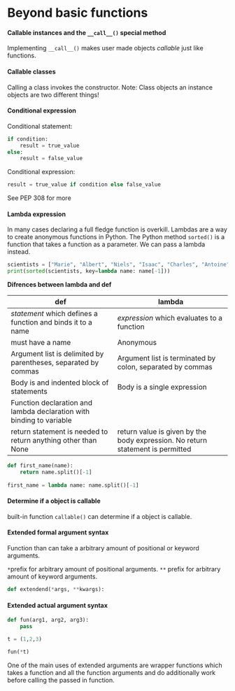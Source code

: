 # Beyond basic functions

#### Callable instances and the ```__call__()``` special method
Implementing ```__call__()``` makes user made objects *callable* just like functions.


#### Callable classes
Calling a class invokes the constructor. Note: Class objects an instance objects are two different things!


#### Conditional expression

Conditional statement:

```python
if condition:
    result = true_value
else:
    result = false_value

```

Conditional expression:

```python
result = true_value if condition else false_value
```

See PEP 308 for more


#### Lambda expression
In many cases declaring a full fledge function is overkill. Lambdas are a way to create anonymous functions in Python.
The Python method ``sorted()`` is a function that takes a function as a parameter. We can pass a lambda instead.

```python
scientists = ["Marie", "Albert", "Niels", "Isaac", "Charles", "Antoine"]
print(sorted(scientists, key=lambda name: name[-1]))
```

**Difrences between lambda and def**

| def        | lambda         |
| ------------- |-------------| 
| *statement* which defines a function and binds it to a name | *expression* which evaluates to a function | 
| must have a name | Anonymous  |   
| Argument list is delimited by parentheses, separated by commas | Argument list is terminated by colon, separated by commas   |    
| Body is and indented block of statements | Body is a single expression |
Function declaration and lambda declaration with binding to variable |
| return statement is needed to return anything other than None | return value is given by the body expression. No return statement is permitted |


```python
def first_name(name):
    return name.split()[-1]
    
first_name = lambda name: name.split()[-1]

```

#### Determine if a object is callable
built-in function ``callable()`` can determine if a object is callable.

#### Extended formal argument syntax
Function than can take a arbitrary amount of positional or keyword arguments.

``*``prefix for arbitrary amount of positional arguments. ``**`` prefix for arbitrary amount of keyword arguments.
```python
def extendend(*args, **kwargs):
```

#### Extended actual argument syntax

```python
def fun(arg1, arg2, arg3):
    pass

t = (1,2,3)

fun(*t)

```

One of the main uses of extended arguments are wrapper functions which takes a function and all the function arguments
and do additionally work before calling the passed in function.